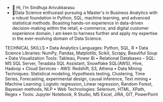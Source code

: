 - 👋 Hi, I’m Sindhuja Arivukkarasu
- 👀Data Science enthusiast pursuing a Master's in Business Analytics with a robust foundation in Python, SQL, machine learning, and advanced statistical methods.
    Boasting hands-on experience in data-driven decision-making within the retail, e-commerce, and digital customer experience domain, I am keen to harness further and apply my expertise in the ever-evolving domain of Data Science.

TECHNICAL SKILLS
• Data Analytics Languages: Python, SQL, R
• Data Science Libraries: NumPy, Pandas, Matplotlib, Scikit, Scrapy, Beautiful Soup
• Data Visualization Tools: Tableau, Power Bi
• Relational Databases – SQL: MS SQL Server, Teradata SQL Assistant, Snowflake SQL(AWS), Hive, Hadoop
• Cloud Services - AWS: Redshift, S3, Athena
• Data Mining Techniques: Statistical modeling, Hypothesis testing, Clustering, Time Series, Forecasting, experimental design,
  causal inference, Text mining
• Machine Learning: Logistic regression, Linear regression, Random Forest, Bayesian methods, NLP
• Web Technologies: Selenium, HTML, XPath, Regex
• Tools: Jupyter Notebook, R Studio, MS Excel, JIRA, GIT, PowerPoint

